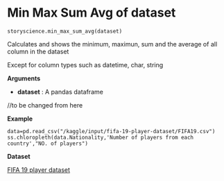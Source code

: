# Min Max Sum Avg of dataset

```python3
storyscience.min_max_sum_avg(dataset)
```
Calculates and shows the minimum, maximun, sum and the average of all column in the dataset

Except for column types such as datetime, char, string

**Arguments**

- **dataset** : A pandas dataframe

//to be changed from here

**Example**

```
data=pd.read_csv("/kaggle/input/fifa-19-player-dataset/FIFA19.csv")
ss.chloropleth(data.Nationality,'Number of players from each country',"NO. of players")
```
**Dataset**

<a href="https://www.kaggle.com/chaitanyahivlekar/fifa-19-player-dataset" target="_blank">FIFA 19 player dataset</a>




